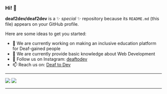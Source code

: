 ### Hi! 👋


**deaf2dev/deaf2dev** is a ✨ _special_ ✨ repository because its `README.md` (this file) appears on your GitHub profile.

Here are some ideas to get you started:

- 🔭 We are currently working on making an inclusive education platform for Deaf-gained people
- 🌱 We are currently provide basic knowledge about Web Development
- 👯 Follow us on Instagram: [deaftodev](https://www.instagram.com/deaftodev/)
- 📫 Reach us on: [Deaf to Dev](https://www.linkedin.com/company/deaf-to-dev)

***
[<img src="https://github-readme-stats.vercel.app/api?username=deaf2dev&hide=stars&show_icons=true&theme=tokyonight">](https://github.com/deaf2dev)
[<img src="https://github-readme-stats.vercel.app/api/top-langs/?username=deaf2dev&layout=compact&show_icons=true&theme=tokyonight">](https://github.com/deaf2dev) 
***
